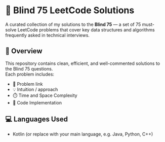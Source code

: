 
# 🧠 Blind 75 LeetCode Solutions

A curated collection of my solutions to the **Blind 75** — a set of 75 must-solve LeetCode problems that cover key data structures and algorithms frequently asked in technical interviews.

## 🚀 Overview
This repository contains clean, efficient, and well-commented solutions to the Blind 75 questions.  
Each problem includes:
- 🧩 Problem link  
- 💡 Intuition / approach  
- ⏱️ Time and Space Complexity  
- 🧠 Code Implementation

## 💻 Languages Used
- Kotlin (or replace with your main language, e.g. Java, Python, C++)

